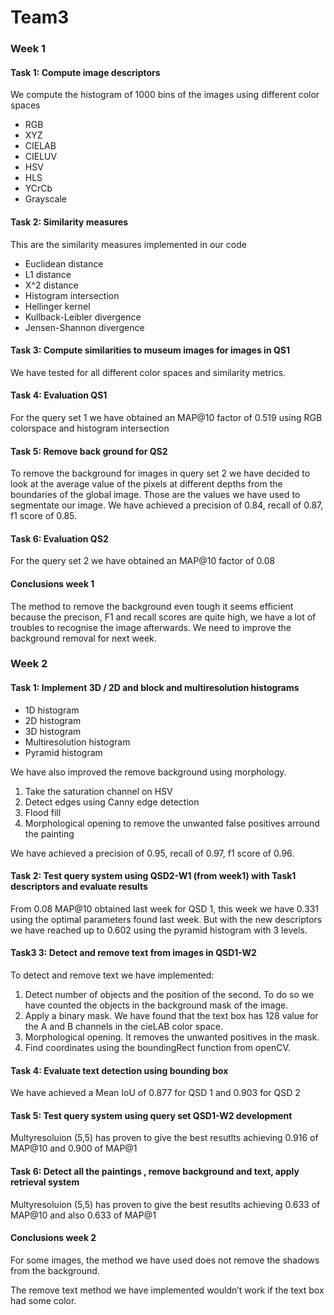 # Team3

### Week 1

#### Task 1: Compute image descriptors

We compute the histogram of 1000 bins of the images using different color spaces

* RGB
* XYZ
* CIELAB
* CIELUV
* HSV
* HLS
* YCrCb
* Grayscale

#### Task 2: Similarity measures

This are the similarity measures implemented in our code

* Euclidean distance
* L1 distance
* X^2 distance
* Histogram intersection
* Hellinger kernel
* Kullback-Leibler divergence
* Jensen-Shannon divergence


#### Task 3: Compute similarities to museum images for images in QS1

We have tested for all different color spaces and similarity metrics.

#### Task 4: Evaluation QS1

For the query set 1 we have obtained an MAP@10 factor of 0.519 using RGB colorspace and histogram intersection

#### Task 5: Remove back ground for QS2

To remove the background for images in query set 2 we have decided to look at the average value of the pixels at different depths from the boundaries of the global image. Those are the values we have used to segmentate our image. We have achieved a precision of 0.84, recall of 0.87, f1 score of 0.85.

#### Task 6: Evaluation QS2

For the query set 2 we have obtained an MAP@10 factor of 0.08

#### Conclusions week 1
The method to remove the background even tough it seems efficient because the precison, F1 and recall scores are quite high, we have a lot of troubles to recognise the image afterwards. We need to improve the background removal for next week.



### Week 2

#### Task 1: Implement 3D / 2D and block and multiresolution histograms

* 1D histogram
* 2D histogram
* 3D histogram
* Multiresolution histogram
* Pyramid histogram

We have also improved the remove background using morphology.
1. Take the saturation channel on HSV
2. Detect edges using Canny edge detection 
3. Flood fill
4. Morphological opening to remove the unwanted false positives arround the painting

We have achieved a precision of 0.95, recall of 0.97, f1 score of 0.96.

#### Task 2: Test query system using QSD2-W1 (from week1) with Task1 descriptors and evaluate results

From 0.08 MAP@10 obtained last week for QSD 1, this week we have 0.331 using the optimal parameters found last week. But with the new descriptors we have reached up to 0.602 using the pyramid histogram with 3 levels.

#### Task3 3: Detect and remove text from images in QSD1-W2
To detect and remove text we have implemented:
1. Detect number of objects and the position of the second. To do so we have counted the objects in the background mask of the image.
2. Apply a binary mask. We have found that the text box has 128 value for the A and B channels in the cieLAB color space.
3. Morphological opening. It removes the unwanted positives in the mask.
4. Find coordinates using the boundingRect function from openCV.

#### Task 4: Evaluate text detection using bounding box
We have achieved a Mean IoU of 0.877 for QSD 1 and 0.903 for QSD 2

#### Task 5: Test query system using query set QSD1-W2 development
Multyresoluion (5,5) has proven to give the best resutlts achieving 0.916 of MAP@10 and 0.900 of MAP@1

#### Task 6: Detect all the paintings , remove background and text, apply retrieval system
Multyresoluion (5,5) has proven to give the best resutlts achieving 0.633 of MAP@10 and also 0.633 of MAP@1


#### Conclusions week 2
For some images, the method we have used does not remove the shadows from the background.

The remove text method we have implemented wouldn’t work if the text box had some color.

